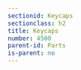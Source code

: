 ```yaml
---
sectionid: Keycaps
sectionclass: h2
title: Keycaps
number: 4500
parent-id: Parts
is-parent: no
---
```

